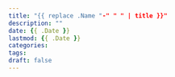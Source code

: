 ```yaml
---
title: "{{ replace .Name "-" " " | title }}"
description: ""
date: {{ .Date }}
lastmod: {{ .Date }}
categories:
tags:
draft: false
---
```


